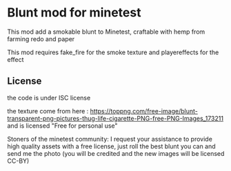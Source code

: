 # Blunt mod for minetest

This mod add a smokable blunt to Minetest, craftable with hemp from farming redo and paper

This mod requires fake_fire for the smoke texture and playereffects for the effect

## License

the code is under ISC license

the texture come from here : https://toppng.com/free-image/blunt-transparent-png-pictures-thug-life-cigarette-PNG-free-PNG-Images_173211 and is licensed "Free for personal use"

Stoners of the minetest community: I request your assistance to provide high quality assets with a free license, just roll the best blunt you can and send me the photo (you will be credited and the new images will be licensed CC-BY)
